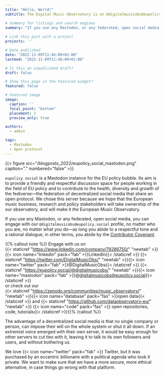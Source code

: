 ```yaml
---
title: "Hello, World!"
subtitle: The Digital Music Observatory is on @digitalmusicobs@eupolicy.social

# Summary for listings and search engines
summary: "If you use any Mastodon, or any federated, open social media, you can engage with our `@digitalmusicobs@eupolicy.social` profile, no matter who you are, no matter what you do—as long you abide to a respectful tone and a rational dialogue, in other terms, you abide by the [Contributor Covenant](https://www.contributor-covenant.org/version/2/1/code_of_conduct/)."
 
# Link this post with a project
projects: ''

# Date published
date: "2022-11-09T11:46:00+01:00"
lastmod: "2022-11-09T11:46:00+01:00"

# Is this an unpublished draft?
draft: false

# Show this page in the Featured widget?
featured: false

# Featured image
image:
  caption: ''
  focal_point: "bottom"
  placement: 2
  preview_only: true

authors:
  - admin

tags:
  - Mastodon
  - Open protocol
---
```

{{< figure src="/blogposts_2022/eupolicy_social_mastodon.png" caption="." numbered="false" >}}

`eupolicy.social` is a Mastodon instance for the EU policy bubble. Its aim is to provide a friendly and respectful discussion space for people working in the field of EU policy and to contribute to the health, diversity and growth of the fediverse—the federation of decentralized social media that share an open protocol. We chose this server because we hope that the European music business, research and policy stakeholders will take ownership of the our observatory, and will make it _the_ European Music Observatory.

If you use any Mastodon, or any federated, open social media, you can engage with our `@digitalmusicobs@eupolicy.social` profile, no matter who you are, no matter what you do—as long you abide to a respectful tone and a rational dialogue, in other terms, you abide by the [Contributor Covenant](https://www.contributor-covenant.org/version/2/1/code_of_conduct/).

{{% callout note %}}
Engage with us on </br>{{< staticref "https://www.linkedin.com/company/79286750/" "newtab" >}}{{< icon name="linkedin" pack="fab" >}}LinkedIn{{< /staticref >}} {{< staticref "https://twitter.com/DigitalMusicObs/" "newtab" >}}{{< icon name="twitter" pack="fab" >}}@DigitalMusicObs{{< /staticref >}} {{< staticref "https://eupolicy.social/@digitalmusicobs/" "newtab" >}}{{< icon name="mastodon" pack="fab" >}}@digitalmusicobs@eupolicy.social{{< /staticref >}} </br>or check out our </br>{{< staticref "https://zenodo.org/communities/music_observatory/" "newtab" >}}{{< icon name="database" pack="fas" >}}open data{{< /staticref >}} and {{< staticref "https://github.com/dataobservatory-eu/" "newtab" >}} {{< icon name="code" pack="fas" >}} open repositories, code, tutorials{{< /staticref >}}{{% /callout %}}

The advantage of a decentralized social media is that no single company or person, can impose their will on the whole system or shut it all down. If an extremist voice emerged with their own server, it would be easy enough for other servers to cut ties with it, leaving it to talk to its own followers and users, and without bothering us.

We love {{< icon name="twitter" pack="fab" >}} Twitter, but it was purchased by an eccentric billionaire with a political agenda who took it private. We want to make sure that we have a more secure, more ethical alternative, in case things go wrong with that platform.